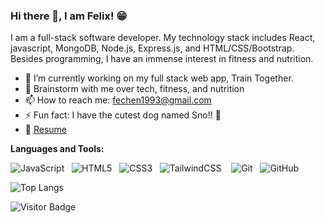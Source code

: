 ### Hi there 👋, I am Felix! 😁

I am a full-stack software developer. My technology stack includes React, javascript, MongoDB, Node.js, Express.js, and HTML/CSS/Bootstrap. Besides programming, I have an immense interest in fitness and nutrition.

- 🔭 I’m currently working on my full stack web app, Train Together. 
- 💬 Brainstorm with me over tech, fitness, and nutrition
- 📫 How to reach me: fechen1993@gmail.com
- ⚡ Fun fact: I have the cutest dog named Sno!! 🐶
- 📝 [Resume](https://www.felixchen.co/images/felix_chen_resume.pdf)

**Languages and Tools:** 


![JavaScript](https://img.shields.io/badge/-JavaScript-black?logo=javascript&style=social)&nbsp;&nbsp;
![HTML5](https://img.shields.io/badge/-HTML5-black?logo=html5&style=social)&nbsp;&nbsp;
![CSS3](https://img.shields.io/badge/-CSS3-black?logo=css3&style=social)&nbsp;&nbsp;
![TailwindCSS](https://img.shields.io/badge/tailwindcss-%2338B2AC.svg?style=for-the-badge&logo=tailwind-css&logoColor=white)
&nbsp;&nbsp;
![Git](https://img.shields.io/badge/-Git-black?logo=git&style=social)&nbsp;&nbsp;
![GitHub](https://img.shields.io/badge/-GitHub-black?logo=github&style=social)&nbsp;&nbsp;

![Top Langs](https://github-readme-stats.vercel.app/api/top-langs/?username=felixc0115&hide=TeX&layout=compact)

![Visitor Badge](https://visitor-badge.laobi.icu/badge?page_id=felixc0115.felixc0115)
